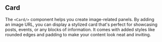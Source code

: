 ## Card

The `<Card/>` component helps you create image-related panels. By adding an
image URL, you can display a stylized card that's perfect for showcasing posts,
events, or any blocks of information. It comes with added styles like rounded
edges and padding to make your content look neat and inviting.
